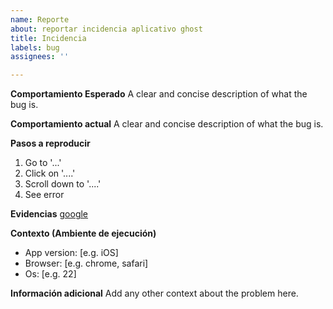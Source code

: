 ```yaml
---
name: Reporte
about: reportar incidencia aplicativo ghost
title: Incidencia
labels: bug
assignees: ''

---
```


**Comportamiento Esperado**
A clear and concise description of what the bug is.

**Comportamiento actual**
A clear and concise description of what the bug is.

**Pasos a reproducir**
1. Go to '...'
2. Click on '....'
3. Scroll down to '....'
4. See error

**Evidencias**
[google](www.google.com)

**Contexto (Ambiente de ejecución)**
 - App version: [e.g. iOS]
 - Browser: [e.g. chrome, safari]
 - Os: [e.g. 22]

**Información adicional**
Add any other context about the problem here.
